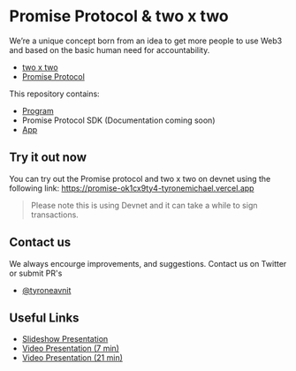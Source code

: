 # Promise Protocol & two x two

We’re a unique concept born from an idea to get more people to use Web3 and based on the basic human need for accountability.

- [two x two](https://twitter.com/two_x_two_rack)
- [Promise Protocol](https://twitter.com/promiseproto)

This repository contains:

* [Program](/program/README.md)
* Promise Protocol SDK (Documentation coming soon)
* [App](/app/README.md)

## Try it out now

You can try out the Promise protocol and two x two on devnet using the following link: https://promise-ok1cx9ty4-tyronemichael.vercel.app

> Please note this is using Devnet and it can take a while to sign transactions.

## Contact us

We always encourge improvements, and suggestions. Contact us on Twitter or submit PR's

- [@tyroneavnit](https://docs.google.com/presentation/d/1n5b67T82S9r0yWNF3g4_aVToc5Jkl6_X4RpYa4RDdf4/edit?usp=sharing)

## Useful Links

- [Slideshow Presentation](https://docs.google.com/presentation/d/1n5b67T82S9r0yWNF3g4_aVToc5Jkl6_X4RpYa4RDdf4/edit?usp=sharing)
- [Video Presentation (7 min)](https://www.dropbox.com/s/154qkhdbsvz6s6c/twoxtwofinalfinal.mp4?dl=0)
- [Video Presentation (21 min)](https://www.dropbox.com/s/r173dxxmcomkec2/twoxtwolongpresentation.mp4?dl=0)